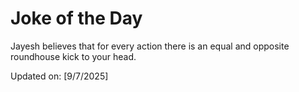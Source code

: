 # Joke of the Day

<!-- #joke -->
Jayesh believes that for every action there is an equal and opposite roundhouse kick to your head.

Updated on: [9/7/2025]
<!-- #jokeEnd -->